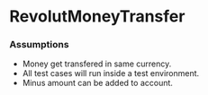 # RevolutMoneyTransfer
### Assumptions
- Money get transfered in same currency.
- All test cases will run inside a test environment.
- Minus amount can be added to account. 
